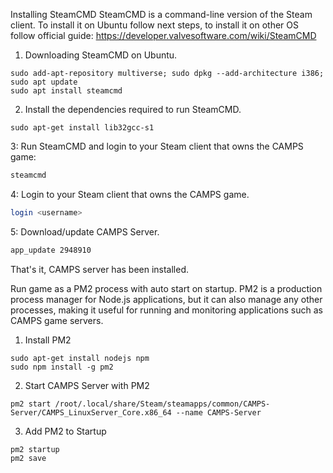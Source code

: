 Installing SteamCMD
SteamCMD is a command-line version of the Steam client. 
To install it on Ubuntu follow next steps, to install it on other OS follow official guide: https://developer.valvesoftware.com/wiki/SteamCMD

1. Downloading SteamCMD on Ubuntu.
```
sudo add-apt-repository multiverse; sudo dpkg --add-architecture i386; sudo apt update
sudo apt install steamcmd
```
2. Install the dependencies required to run SteamCMD.
```
sudo apt-get install lib32gcc-s1
```
3: Run SteamCMD and login to your Steam client that owns the CAMPS game:
```bash
steamcmd
```
4: Login to your Steam client that owns the CAMPS game.
```bash
login <username>
```
5: Download/update CAMPS Server.
```bash
app_update 2948910
```
That's it, CAMPS server has been installed.

Run game as a PM2 process with auto start on startup.
PM2 is a production process manager for Node.js applications, but it can also manage any other processes, making it useful for running and monitoring applications such as CAMPS game servers.

1. Install PM2
```
sudo apt-get install nodejs npm
sudo npm install -g pm2
```
2. Start CAMPS Server with PM2
```
pm2 start /root/.local/share/Steam/steamapps/common/CAMPS-Server/CAMPS_LinuxServer_Core.x86_64 --name CAMPS-Server
```
3. Add PM2 to Startup
```
pm2 startup
pm2 save
```
